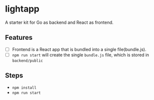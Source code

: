 # lightapp

A starter kit for Go as backend and React as frontend.

## Features
 - [ ] Frontend is a React app that is bundled into a single file(bundle.js).
 - [ ] `npm run start` will create the single `bundle.js` file, which is stored in `backend/public`

## Steps
* `npm install`
* `npm run start`
